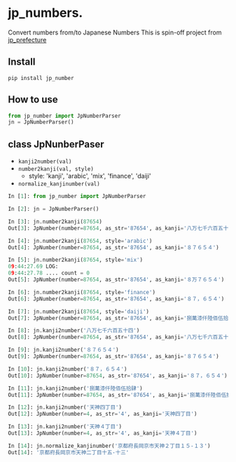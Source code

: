 # jp_numbers.
Convert numbers from/to Japanese Numbers
This is spin-off project from [jp_prefecture](https://pypi.org/project/jp-prefecture/)

## Install

`pip install jp_number`

## How to use

```python
from jp_number import JpNumberParser
jn = JpNumberParser()
```

## class JpNunberPaser

- `kanji2number(val)`
- `number2kanji(val, style)`
   - style: 'kanji', 'arabic', 'mix', 'finance', 'daiji'
- `normalize_kanjinumber(val)`

```python
In [1]: from jp_number import JpNumberParser

In [2]: jn = JpNumberParser()

In [3]: jn.number2kanji(87654)
Out[3]: JpNumber(number=87654, as_str='87654', as_kanji='八万七千六百五十四')

In [4]: jn.number2kanji(87654, style='arabic')
Out[4]: JpNumber(number=87654, as_str='87654', as_kanji='８７６５４')

In [5]: jn.number2kanji(87654, style='mix')
09:44:27.69 LOG:
09:44:27.78 .... count = 0
Out[5]: JpNumber(number=87654, as_str='87654', as_kanji='８万７６５４')

In [6]: jn.number2kanji(87654, style='finance')
Out[6]: JpNumber(number=87654, as_str='87654', as_kanji='８７，６５４')

In [7]: jn.number2kanji(87654, style='daiji')
Out[7]: JpNumber(number=87654, as_str='87654', as_kanji='捌萬漆仟陸佰伍拾肆')

In [8]: jn.kanji2number('八万七千六百五十四')
Out[8]: JpNumber(number=87654, as_str='87654', as_kanji='八万七千六百五十四')

In [9]: jn.kanji2number('８７６５４')
Out[9]: JpNumber(number=87654, as_str='87654', as_kanji='８７６５４')

In [10]: jn.kanji2number('８７，６５４')
Out[10]: JpNumber(number=87654, as_str='87654', as_kanji='８７，６５４')

In [11]: jn.kanji2number('捌萬漆仟陸佰伍拾肆')
Out[11]: JpNumber(number=87654, as_str='87654', as_kanji='捌萬漆仟陸佰伍拾肆')

In [12]: jn.kanji2number('天神四丁目')
Out[12]: JpNumber(number=4, as_str='4', as_kanji='天神四丁目')

In [13]: jn.kanji2number('天神４丁目')
Out[13]: JpNumber(number=4, as_str='4', as_kanji='天神４丁目')

In [14]: jn.normalize_kanjinumber('京都府長岡京市天神２丁目１５-１３')
Out[14]: '京都府長岡京市天神二丁目十五-十三'

```

